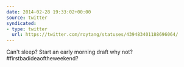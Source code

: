 ```yaml
---
date: 2014-02-28 19:33:02+00:00
source: twitter
syndicated:
- type: twitter
  url: https://twitter.com/roytang/statuses/439483401188696064/
---
```


Can't sleep? Start an early morning draft why not? #firstbadideaoftheweekend?